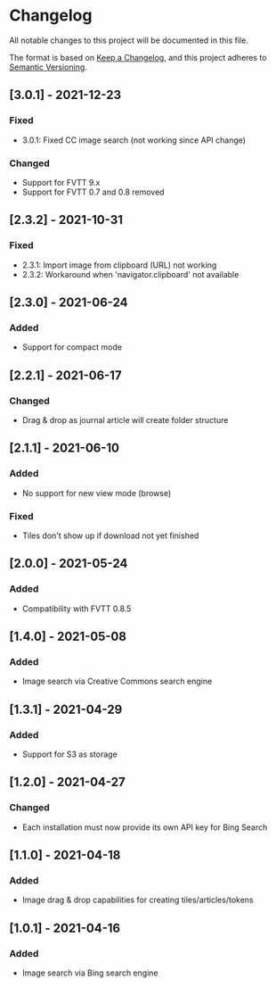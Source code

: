 # Changelog
All notable changes to this project will be documented in this file.

The format is based on [Keep a Changelog](https://keepachangelog.com/en/1.0.0/),
and this project adheres to [Semantic Versioning](https://semver.org/spec/v2.0.0.html).

## [3.0.1] - 2021-12-23
### Fixed
- 3.0.1: Fixed CC image search (not working since API change)
### Changed
- Support for FVTT 9.x
- Support for FVTT 0.7 and 0.8 removed

## [2.3.2] - 2021-10-31
### Fixed
- 2.3.1: Import image from clipboard (URL) not working
- 2.3.2: Workaround when 'navigator.clipboard' not available

## [2.3.0] - 2021-06-24
### Added
- Support for compact mode

## [2.2.1] - 2021-06-17
### Changed
- Drag & drop as journal article will create folder structure

## [2.1.1] - 2021-06-10
### Added
- No support for new view mode (browse)
### Fixed
- Tiles don't show up if download not yet finished

## [2.0.0] - 2021-05-24
### Added
- Compatibility with FVTT 0.8.5

## [1.4.0] - 2021-05-08
### Added
- Image search via Creative Commons search engine

## [1.3.1] - 2021-04-29
### Added
- Support for S3 as storage

## [1.2.0] - 2021-04-27
### Changed
- Each installation must now provide its own API key for Bing Search

## [1.1.0] - 2021-04-18
### Added
- Image drag & drop capabilities for creating tiles/articles/tokens

## [1.0.1] - 2021-04-16
### Added
- Image search via Bing search engine
